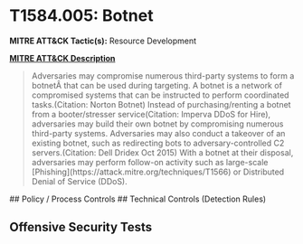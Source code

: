 # T1584.005: Botnet
**MITRE ATT&CK Tactic(s):** Resource Development

**[MITRE ATT&CK Description](https://attack.mitre.org/techniques/T1584/005)**
<blockquote>Adversaries may compromise numerous third-party systems to form a botnetÂ that can be used during targeting. A botnet is a network of compromised systems that can be instructed to perform coordinated tasks.(Citation: Norton Botnet) Instead of purchasing/renting a botnet from a booter/stresser service(Citation: Imperva DDoS for Hire), adversaries may build their own botnet by compromising numerous third-party systems. Adversaries may also conduct a takeover of an existing botnet, such as redirecting bots to adversary-controlled C2 servers.(Citation: Dell Dridex Oct 2015) With a botnet at their disposal, adversaries may perform follow-on activity such as large-scale [Phishing](https://attack.mitre.org/techniques/T1566) or Distributed Denial of Service (DDoS).</blockquote>
## Policy / Process Controls
## Technical Controls (Detection Rules)

## Offensive Security Tests
